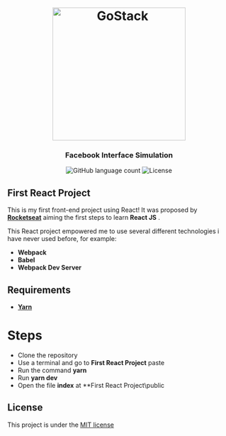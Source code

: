 <h1 align="center">
    <img height="300" alt="GoStack" src="./.github/logo.png" />
</h1>

<h3 align="center">
  Facebook Interface Simulation
</h3>

<p align="center">
  <img alt="GitHub language count" src="https://img.shields.io/github/languages/count/rocketseat/bootcamp-gostack-desafio-01?color=%2304D361">

  <img alt="License" src="https://img.shields.io/badge/license-MIT-%2304D361">

</p>

## First React Project 

This is my first front-end project using React! It was proposed by [**Rocketseat**](https://rocketseat.com.br/)  aiming the first steps to learn **React JS** .  

This React  project empowered me to use several different technologies i have never used before,  for example:
- **Webpack**
- **Babel**
- **Webpack Dev Server**

## Requirements 
- [**Yarn**](https://yarnpkg.com/getting-started) 

# Steps
- Clone the repository
- Use a terminal and go to **First React Project** paste
- Run the command **yarn**
- Run **yarn dev**
- Open the file **index** at **First React Project\public


## License
This project is under the [MIT license](LICENSE)